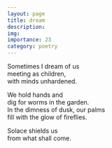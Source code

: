 ```yaml
---
layout: page
title: dream
description: 
img:
importance: 23
category: poetry
---
```


Sometimes I dream of us <br/>
meeting as children, <br/>
with minds unhardened. 

We hold hands and <br/>
dig for worms in the garden. <br/>
In the dimness of dusk, our palms <br/>
fill with the glow of fireflies.

Solace shields us <br/>
from what shall come.